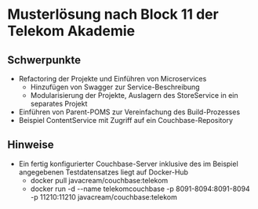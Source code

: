 # Musterlösung nach Block 11 der Telekom Akademie

## Schwerpunkte

* Refactoring der Projekte und Einführen von Microservices
  * Hinzufügen von Swagger zur Service-Beschreibung
  * Modularisierung der Projekte, Auslagern des StoreService in ein separates Projekt
* Einführen von Parent-POMS zur Vereinfachung des Build-Prozesses
* Beispiel ContentService mit Zugriff auf ein Couchbase-Repository


## Hinweise

* Ein fertig konfigurierter Couchbase-Server inklusive des im Beispiel angegebenen Testdatensatzes liegt auf Docker-Hub
  * docker pull javacream/couchbase:telekom
  * docker run -d --name telekomcouchbase -p 8091-8094:8091-8094 -p 11210:11210 javacream/couchbase:telekom 


